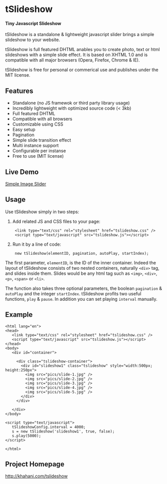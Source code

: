 tSlideshow
==========
#### Tiny Javascript Slideshow ####

tSlideshow is a standalone & lightweight javascript slider brings a simple slideshow to your website.

tSlideshow is full featured DHTML anables you to create photo, text or html slideshows with a simple slide effect. It is based on XHTML 1.0 and is compatible with all major browsers (Opera, Firefox, Chrome & IE).

tSlideshow is free for personal or commerical use and publishes under the MIT license.

Features
--------
* Standalone (no JS framewok or third party library usage)
* Incredibly lightweight with optimized source code (< 3kb)
* Full featured DHTML
* Compatible with all browsers
* Customizable using CSS
* Easy setup
* Pagination
* Simple slide transition effect
* Multi instance support
* Configurable per instanse
* Free to use (MIT license)

Live Demo
---------
<a href="http://khahani.com/demo/tslideshow" target="_blank">Simple Image Slider</a>

Usage
-----
Use tSlideshow simply in two steps:

1. Add related JS and CSS files to your page:

        <link type="text/css" rel="stylesheet" href="tslideshow.css" />
        <script type="text/javascript" src="tslideshow.js"></script>

2. Run it by a line of code:

        new tSlideshow(elementID, pagination, autoPlay, startIndex);

The first parameter, `elementID`, is the ID of the inner container. Indeed the layout of tSlideshow consists of two nested containers, naturally `<div>` tag, and slides inside them. Slides would be any html tag such as `<img>`, `<div>`, `<p>`, `<span>` or `<li>`.

The function also takes three optional parameters, the boolean `pagination` & `autoPlay` and the integer `startIndex`. tSlideshow profits two useful functions, `play` & `pause`. In addition you can set playing `interval` manually.

Example
-------
    <html lang="en">
    <head>
       <link type="text/css" rel="stylesheet" href="tslideshow.css" />
       <script type="text/javascript" src="tslideshow.js"></script>
    </head>
    <body>
       <div id="container">
      
         <div class="tslideshow-container">
           <div id="slideshow1" class="tslideshow" style="width:500px; height:250px">
             <img src="pics/slide-1.jpg" />
             <img src="pics/slide-2.jpg" />
             <img src="pics/slide-3.jpg" />
             <img src="pics/slide-4.jpg" />
             <img src="pics/slide-5.jpg" />
           </div>
         </div>
      
       </div>
    </body>
      
    <script type="text/javascript">
       tSlideshowConfig.interval = 4000;
       s = new tSlideshow('slideshow1', true, false);
       s.play(5000);
    </script>
  
    </html>

Project Homepage
----------------
<a href="http://khahani.com/tslideshow" target="_blank">http://khahani.com/tslideshow</a>
